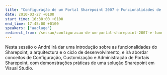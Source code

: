 ```yaml
---
title: "Configuração de um Portal Sharepoint 2007 e Funcionalidades de Apoio"
date: 2010-03-27 +0100
start_time: 16:30:00 +0100
end_time: 17:45:00 +0100
speakers: ["aaclage"]
redirect_from: /sessao/configuracao-de-um-portal-sharepoint-2007-e-funcionalidades-de-apoio-2/
---
```

Nesta sessão o André irá dar uma introdução sobre as funcionalidades do Sharepoint, a arquitectura e o ciclo de desenvolvimento, e irá abordar conceitos de Configuração, Customização e Administração de Portais Sharepoint, com demonstrações práticas de uma solução Sharepoint em Visual Studio.

